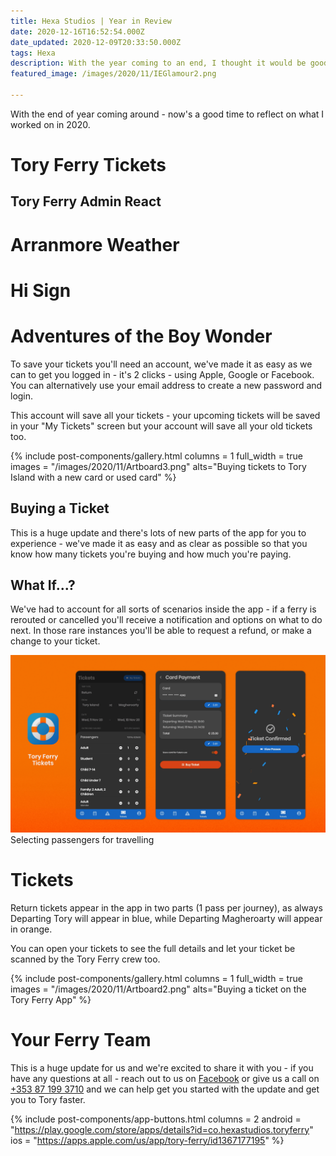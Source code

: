 ```yaml
---
title: Hexa Studios | Year in Review
date: 2020-12-16T16:52:54.000Z
date_updated: 2020-12-09T20:33:50.000Z
tags: Hexa
description: With the year coming to an end, I thought it would be good to run through all the work from 2020. It was a big year.
featured_image: /images/2020/11/IEGlamour2.png

---
```


With the end of year coming around - now's a good time to reflect on what I worked on in 2020.

# Tory Ferry Tickets
## Tory Ferry Admin React
# Arranmore Weather
# Hi Sign
# Adventures of the Boy Wonder

To save your tickets you'll need an account, we've made it as easy as we can to get you logged in - it's 2 clicks - using Apple, Google or Facebook. You can alternatively use your email address to create a new password and login.

This account will save all your tickets - your upcoming tickets will be saved in your "My Tickets" screen but your account will save all your old tickets too.

{% include post-components/gallery.html
	columns = 1
	full_width = true
	images = "/images/2020/11/Artboard3.png"
	alts="Buying tickets to Tory Island with a new card or used card"
%}

## Buying a Ticket

This is a huge update and there's lots of new parts of the app for you to experience - we've made it as easy and as clear as possible so that you know how many tickets you're buying and how much you're paying.

## What If...?

We've had to account for all sorts of scenarios inside the app - if a ferry is rerouted or cancelled you'll receive a notification and options on what to do next. In those rare instances you'll be able to request a refund, or make a change to your ticket.

![](/images/2020/11/Artboard4.png)Selecting passengers for travelling

# Tickets

Return tickets appear in the app in two parts (1 pass per journey), as always Departing Tory will appear in blue, while Departing Magheroarty will appear in orange.

You can open your tickets to see the full details and let your ticket be scanned by the Tory Ferry crew too.

{% include post-components/gallery.html
	columns = 1
	full_width = true
	images = "/images/2020/11/Artboard2.png"
	alts="Buying a ticket on the Tory Ferry App"
%}

# Your Ferry Team

This is a huge update for us and we're excited to share it with you - if you have any questions at all - reach out to us on [Facebook](https://www.facebook.com/toryislandferry) or give us a call on [+353 87 199 3710](tel:+353871993710) and we can help get you started with the update and get you to Tory faster.


{% include post-components/app-buttons.html
	columns = 2
	android = "https://play.google.com/store/apps/details?id=co.hexastudios.toryferry"
	ios = "https://apps.apple.com/us/app/tory-ferry/id1367177195"
%}
